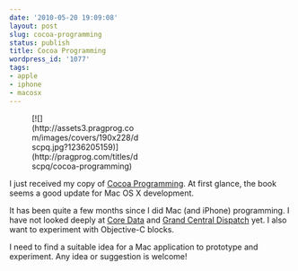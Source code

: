 ```yaml
---
date: '2010-05-20 19:09:08'
layout: post
slug: cocoa-programming
status: publish
title: Cocoa Programming
wordpress_id: '1077'
tags:
- apple
- iphone
- macosx
---
```


<figure style="max-width:190px">
[![](http://assets3.pragprog.com/images/covers/190x228/dscpq.jpg?1236205159)](http://pragprog.com/titles/dscpq/cocoa-programming)
</figure>

I just received my copy of [Cocoa Programming](http://pragprog.com/titles/dscpq/cocoa-programming). At first glance, the book seems a good update for Mac OS X development.

It has been quite a few months since I did Mac (and iPhone) programming. I have not looked deeply at [Core Data](http://developer.apple.com/mac/library/documentation/cocoa/conceptual/CoreData/cdProgrammingGuide.html) and [Grand Central Dispatch](http://developer.apple.com/mac/library/documentation/Performance/Reference/GCD_libdispatch_Ref/Reference/reference.html) yet. I also want to experiment with Objective-C blocks.

I need to find a suitable idea for a Mac application to prototype and experiment. Any idea or suggestion is welcome!
